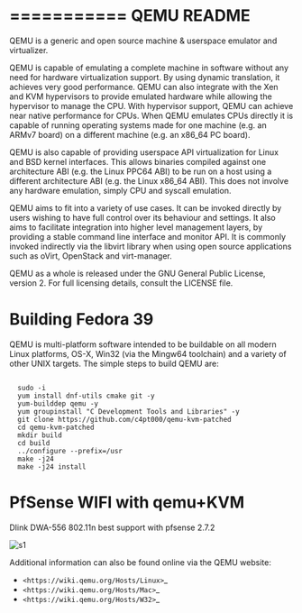 ===========
QEMU README
===========

QEMU is a generic and open source machine & userspace emulator and
virtualizer.

QEMU is capable of emulating a complete machine in software without any
need for hardware virtualization support. By using dynamic translation,
it achieves very good performance. QEMU can also integrate with the Xen
and KVM hypervisors to provide emulated hardware while allowing the
hypervisor to manage the CPU. With hypervisor support, QEMU can achieve
near native performance for CPUs. When QEMU emulates CPUs directly it is
capable of running operating systems made for one machine (e.g. an ARMv7
board) on a different machine (e.g. an x86_64 PC board).

QEMU is also capable of providing userspace API virtualization for Linux
and BSD kernel interfaces. This allows binaries compiled against one
architecture ABI (e.g. the Linux PPC64 ABI) to be run on a host using a
different architecture ABI (e.g. the Linux x86_64 ABI). This does not
involve any hardware emulation, simply CPU and syscall emulation.

QEMU aims to fit into a variety of use cases. It can be invoked directly
by users wishing to have full control over its behaviour and settings.
It also aims to facilitate integration into higher level management
layers, by providing a stable command line interface and monitor API.
It is commonly invoked indirectly via the libvirt library when using
open source applications such as oVirt, OpenStack and virt-manager.

QEMU as a whole is released under the GNU General Public License,
version 2. For full licensing details, consult the LICENSE file.





Building Fedora 39
==================

QEMU is multi-platform software intended to be buildable on all modern
Linux platforms, OS-X, Win32 (via the Mingw64 toolchain) and a variety
of other UNIX targets. The simple steps to build QEMU are:


```

  sudo -i
  yum install dnf-utils cmake git -y
  yum-builddep qemu -y
  yum groupinstall "C Development Tools and Libraries" -y
  git clone https://github.com/c4pt000/qemu-kvm-patched
  cd qemu-kvm-patched
  mkdir build
  cd build
  ../configure --prefix=/usr
  make -j24
  make -j24 install
```

PfSense WIFI with qemu+KVM
==========================

Dlink DWA-556 802.11n best support with pfsense 2.7.2

 ![s1](https://github.com/c4pt000/qemu-kvm-patched/releases/download/pfsense-images/dwa-556.png)




Additional information can also be found online via the QEMU website:

* `<https://wiki.qemu.org/Hosts/Linux>`_
* `<https://wiki.qemu.org/Hosts/Mac>`_
* `<https://wiki.qemu.org/Hosts/W32>`_


